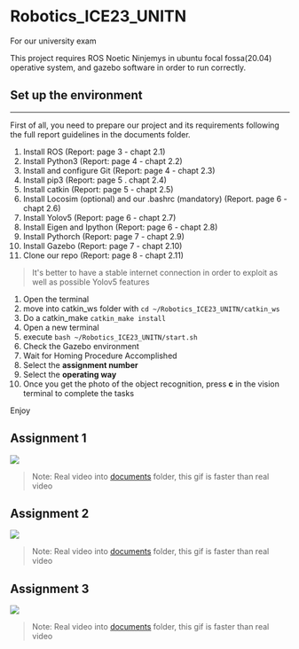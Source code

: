 # Robotics_ICE23_UNITN
For our university exam

This project requires ROS Noetic Ninjemys in ubuntu focal fossa(20.04) operative system, and gazebo software in order to run correctly.

## Set up the environment
----------------------------
First of all, you need to prepare our project and its requirements following the full report guidelines in the documents folder.
1. Install ROS (Report: page 3 - chapt 2.1)
2. Install Python3 (Report: page 4 - chapt 2.2)
3. Install and configure Git (Report: page 4 - chapt 2.3)
4. Install pip3 (Report: page 5 . chapt 2.4)
5. Install catkin (Report: page 5 - chapt 2.5)
6. Install Locosim (optional) and our .bashrc (mandatory) (Report. page 6 - chapt 2.6)
7. Install Yolov5 (Report: page 6 - chapt 2.7)
8. Install Eigen and Ipython (Report: page 6 - chapt 2.8)
9. Install Pythorch (Report: page 7 - chapt 2.9)
10. Install Gazebo (Report: page 7 - chapt 2.10)
11. Clone our repo (Report: page 8 - chapt 2.11)

>It's better to have a stable internet connection in order to exploit as well as possible Yolov5 features

1. Open the terminal
2. move into catkin_ws folder with `cd ~/Robotics_ICE23_UNITN/catkin_ws`
3. Do a catkin_make `catkin_make install`
4. Open a new terminal
5. execute `bash ~/Robotics_ICE23_UNITN/start.sh`
6. Check the Gazebo environment
7. Wait for Homing Procedure Accomplished
8. Select the **assignment number**
9. Select the **operating way**
10. Once you get the photo of the object recognition, press **c** in the vision terminal to complete the tasks

Enjoy

## Assignment 1
<img src="https://github.com/LordBions/Robotics_ICE23_UNITN/blob/main/documents/videos/assignment_1.gif">

>Note: Real video into [documents](https://github.com/LordBions/Robotics_ICE23_UNITN/tree/main/documents/videos/) folder, this gif is faster than real video

## Assignment 2
<img src="https://github.com/LordBions/Robotics_ICE23_UNITN/blob/main/documents/videos/assignment_2.gif">

>Note: Real video into [documents](https://github.com/LordBions/Robotics_ICE23_UNITN/tree/main/documents/videos/) folder, this gif is faster than real video

## Assignment 3
<img src="https://github.com/LordBions/Robotics_ICE23_UNITN/blob/main/documents/videos/assignment_3.gif">

>Note: Real video into [documents](https://github.com/LordBions/Robotics_ICE23_UNITN/tree/main/documents/videos/) folder, this gif is faster than real video
